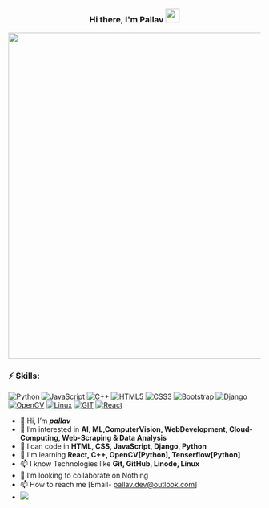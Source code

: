 <h3 align="center">
  Hi there, I'm Pallav
  <img src="https://media.giphy.com/media/hvRJCLFzcasrR4ia7z/giphy.gif" width="28">
</h3> 
<p align="center">
  <a href="#"><img width="650px" src="https://readme-typing-svg.herokuapp.com?font=Ubuntu&color=58a6ff&size=22&center=true&lines=Welcome+to+my+GitHub+profile+😇;Turning+coffee+into+elegant+lines+of+code+ ;Feel+free+to+look+around+😌;Reach+me+out+if+you+need+me+🤗;"></a>
</p>


### ⚡ Skills:
[![Python](https://img.shields.io/badge/-Python-yellow?logo=Python)](#)
[![JavaScript](https://img.shields.io/badge/-JavaScript-blue?logo=javascript)](#)
[![C++](https://img.shields.io/badge/c++-%2300599C.svg?logo=c%2B%2B&logoColor=white)](#)
[![HTML5](https://img.shields.io/badge/-HTML5-E34F26?logo=html5&logoColor=white)](#)
[![CSS3](https://img.shields.io/badge/-CSS3-1572B6?logo=css3)](#)
[![Bootstrap](https://img.shields.io/badge/-Bootstrap-563D7C?logo=bootstrap)](#)
[![Django](https://img.shields.io/badge/-Django-008000?logo=django)](#)
[![OpenCV](https://img.shields.io/badge/-OpenCV-yellow?logo=opencv)](#)
[![Linux](https://img.shields.io/badge/-Linux-grey?logo=linux)](#)
[![GIT](https://img.shields.io/badge/-Git-grey?logo=git)](#)
[![React](https://img.shields.io/badge/-React-darkblue?logo=react)](#)

- 👋 Hi, I’m <b><i>pallav</i></b>
- 👀 I’m interested in <b>AI, ML,ComputerVision, WebDevelopment, Cloud-Computing, Web-Scraping & Data Analysis</b>
- 🌱 I can code in <b>HTML, CSS, JavaScript, Django, Python</b>
- 🌱 I'm learning <b>React, C++, OpenCV[Python], Tenserflow[Python]</b>
- 📫 I know Technologies like <b>Git, GitHub, Linode, Linux</b>
- 💞️ I’m looking to collaborate on Nothing
- 📫 How to reach me [Email- pallav.dev@outlook.com]
- <img src="https://stats.dooboo.io/api/github-stats-advanced?login=pallav2905-py">

